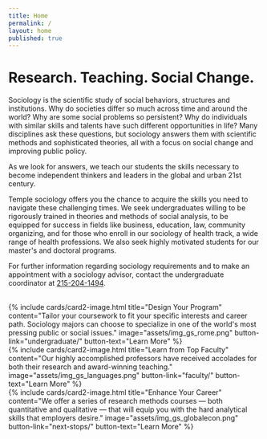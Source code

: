 ```yaml
---
title: Home
permalink: /
layout: home
published: true
---
```

# Research. Teaching. Social Change.

Sociology is the scientific study of social behaviors, structures and institutions. Why do societies differ so much across time and around the world? Why are some social problems so persistent? Why do individuals with similar skills and talents have such different opportunities in life? Many disciplines ask these questions, but sociology answers them with scientific methods and sophisticated theories, all with a focus on social change and improving public policy.

As we look for answers, we teach our students the skills necessary to become independent thinkers and leaders in the global and urban 21st century.

Temple sociology offers you the chance to acquire the skills you need to navigate these challenging times. We seek undergraduates willing to be rigorously trained in theories and methods of social analysis, to be equipped for success in fields like business, education, law, community organizing, and for those who enroll in our sociology of health track, a wide range of health professions. We also seek highly motivated students for our master's and doctoral programs.

For further information regarding sociology requirements and to make an appointment with a sociology advisor, contact the undergraduate coordinator at [215-204-1494](tel:2152041494).
<br />
<div class="row row-wider">
<br />
<div class="col m12 l4">{% include cards/card2-image.html title="Design Your Program" content="Tailor your coursework to fit your specific interests and career path. Sociology majors can choose to specialize in one of the world's most pressing public or social issues." image="assets/img_gs_rome.png"  button-link="undergraduate/" button-text="Learn More" %}</div>
<div class="col m12 l4">{% include cards/card2-image.html title="Learn from Top Faculty" content="Our highly accomplished professors have received accolades for both their research and award-winning teaching." image="assets/img_gs_languages.png" button-link="faculty/" button-text="Learn More" %}</div>
<div class="col m12 l4">{% include cards/card2-image.html title="Enhance Your Career" content="We offer a series of research methods courses — both quantitative and qualitative — that will equip you with the hard analytical skills that employers desire." image="assets/img_gs_globalecon.png"  button-link="next-stops/" button-text="Learn More" %}</div>
</div>
